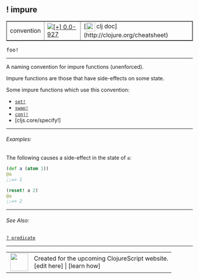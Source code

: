 ## ! impure



 <table border="1">
<tr>
<td>convention</td>
<td><a href="https://github.com/cljsinfo/cljs-api-docs/tree/0.0-927"><img valign="middle" alt="[+] 0.0-927" title="Added in 0.0-927" src="https://img.shields.io/badge/+-0.0--927-lightgrey.svg"></a> </td>
<td>
[<img height="24px" valign="middle" src="http://i.imgur.com/1GjPKvB.png"> clj doc](http://clojure.org/cheatsheet)
</td>
</tr>
</table>

<samp>foo!</samp><br>

---


A naming convention for impure functions (unenforced).

Impure functions are those that have side-effects on some state.

Some impure functions which use this convention:

- [`set!`](special_setBANG.md)
- [`swap!`](cljs.core_swapBANG.md)
- [`conj!`](cljs.core_conjBANG.md)
- [cljs.core/specify!]

---

###### Examples:

The following causes a side-effect in the state of `a`:

```clj
(def a (atom 1))
@a
;;=> 1

(reset! a 2)
@a
;;=> 2
```

---

###### See Also:

[`? predicate`](syntax_predicate.md)<br>

---








 <table>
<tr><td>
<img valign="middle" align="right" width="48px" src="http://i.imgur.com/Hi20huC.png">
</td><td>
Created for the upcoming ClojureScript website.<br>
[edit here] | [learn how]
</td></tr></table>

[edit here]:https://github.com/cljsinfo/cljs-api-docs/blob/master/cljsdoc/syntax_impure.cljsdoc
[learn how]:https://github.com/cljsinfo/cljs-api-docs/wiki/cljsdoc-files

<!--

This information was too distracting to show to readers, but I'll leave it
commented here since it is helpful to:

- pretty-print the data used to generate this document
- and show how to retrieve that data



The API data for this symbol:

```clj
{:description "A naming convention for impure functions (unenforced).\n\nImpure functions are those that have side-effects on some state.\n\nSome impure functions which use this convention:\n\n- [special/set!]\n- [cljs.core/swap!]\n- [cljs.core/conj!]\n- [cljs.core/specify!]",
 :ns "syntax",
 :name "impure",
 :history [["+" "0.0-927"]],
 :type "convention",
 :related ["syntax/predicate"],
 :full-name-encode "syntax_impure",
 :usage ["foo!"],
 :examples [{:id "c1dbc0",
             :content "The following causes a side-effect in the state of `a`:\n\n```clj\n(def a (atom 1))\n@a\n;;=> 1\n\n(reset! a 2)\n@a\n;;=> 2\n```"}],
 :full-name "syntax/impure",
 :display "! impure",
 :clj-doc "http://clojure.org/cheatsheet"}

```

Retrieve the API data for this symbol:

```clj
;; from Clojure REPL
(require '[clojure.edn :as edn])
(-> (slurp "https://raw.githubusercontent.com/cljsinfo/cljs-api-docs/catalog/cljs-api.edn")
    (edn/read-string)
    (get-in [:symbols "syntax/impure"]))
```

-->
